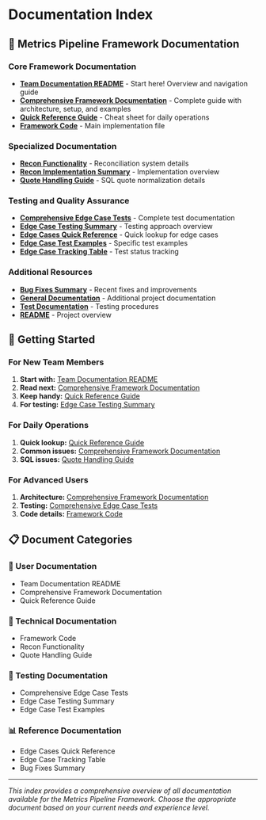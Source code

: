 # Documentation Index

## 📖 Metrics Pipeline Framework Documentation

### Core Framework Documentation
- **[Team Documentation README](TEAM_DOCUMENTATION_README.md)** - Start here! Overview and navigation guide
- **[Comprehensive Framework Documentation](METRICS_PIPELINE_FRAMEWORK_DOCUMENTATION.md)** - Complete guide with architecture, setup, and examples
- **[Quick Reference Guide](METRICS_PIPELINE_QUICK_REFERENCE.md)** - Cheat sheet for daily operations
- **[Framework Code](pysaprk.py)** - Main implementation file

### Specialized Documentation
- **[Recon Functionality](RECON_FUNCTIONALITY.md)** - Reconciliation system details
- **[Recon Implementation Summary](RECON_IMPLEMENTATION_SUMMARY.md)** - Implementation overview
- **[Quote Handling Guide](QUOTE_HANDLING_GUIDE.md)** - SQL quote normalization details

### Testing and Quality Assurance
- **[Comprehensive Edge Case Tests](COMPREHENSIVE_EDGE_CASE_TESTS.md)** - Complete test documentation
- **[Edge Case Testing Summary](EDGE_CASE_TESTING_SUMMARY.md)** - Testing approach overview
- **[Edge Cases Quick Reference](EDGE_CASES_QUICK_REFERENCE.md)** - Quick lookup for edge cases
- **[Edge Case Test Examples](EDGE_CASE_TEST_EXAMPLES.md)** - Specific test examples
- **[Edge Case Tracking Table](EDGE_CASE_TEST_TRACKING_TABLE.md)** - Test status tracking

### Additional Resources
- **[Bug Fixes Summary](bug_fixes_summary.md)** - Recent fixes and improvements
- **[General Documentation](doc.md)** - Additional project documentation
- **[Test Documentation](Test.md)** - Testing procedures
- **[README](README.md)** - Project overview

## 🚀 Getting Started

### For New Team Members
1. **Start with:** [Team Documentation README](TEAM_DOCUMENTATION_README.md)
2. **Read next:** [Comprehensive Framework Documentation](METRICS_PIPELINE_FRAMEWORK_DOCUMENTATION.md)
3. **Keep handy:** [Quick Reference Guide](METRICS_PIPELINE_QUICK_REFERENCE.md)
4. **For testing:** [Edge Case Testing Summary](EDGE_CASE_TESTING_SUMMARY.md)

### For Daily Operations
1. **Quick lookup:** [Quick Reference Guide](METRICS_PIPELINE_QUICK_REFERENCE.md)
2. **Common issues:** [Comprehensive Framework Documentation](METRICS_PIPELINE_FRAMEWORK_DOCUMENTATION.md#troubleshooting)
3. **SQL issues:** [Quote Handling Guide](QUOTE_HANDLING_GUIDE.md)

### For Advanced Users
1. **Architecture:** [Comprehensive Framework Documentation](METRICS_PIPELINE_FRAMEWORK_DOCUMENTATION.md#architecture)
2. **Testing:** [Comprehensive Edge Case Tests](COMPREHENSIVE_EDGE_CASE_TESTS.md)
3. **Code details:** [Framework Code](pysaprk.py)

## 📋 Document Categories

### 📖 User Documentation
- Team Documentation README
- Comprehensive Framework Documentation
- Quick Reference Guide

### 🔧 Technical Documentation
- Framework Code
- Recon Functionality
- Quote Handling Guide

### 🧪 Testing Documentation
- Comprehensive Edge Case Tests
- Edge Case Testing Summary
- Edge Case Test Examples

### 📊 Reference Documentation
- Edge Cases Quick Reference
- Edge Case Tracking Table
- Bug Fixes Summary

---

*This index provides a comprehensive overview of all documentation available for the Metrics Pipeline Framework. Choose the appropriate document based on your current needs and experience level.* 